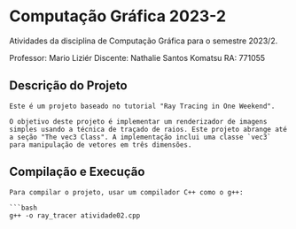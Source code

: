 # Computação Gráfica 2023-2

  Atividades da disciplina de Computação Gráfica para o semestre 2023/2.

  Professor: Mario Liziér
  Discente: Nathalie Santos Komatsu
  RA: 771055

## Descrição do Projeto

    Este é um projeto baseado no tutorial "Ray Tracing in One Weekend".

    O objetivo deste projeto é implementar um renderizador de imagens simples usando a técnica de traçado de raios. Este projeto abrange até a seção "The vec3 Class". A implementação inclui uma classe `vec3` para manipulação de vetores em três dimensões.

## Compilação e Execução

    Para compilar o projeto, usar um compilador C++ como o g++:

    ```bash
    g++ -o ray_tracer atividade02.cpp
